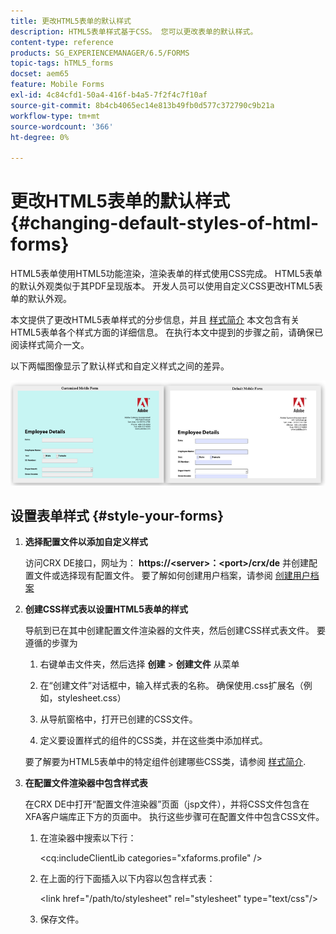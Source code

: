 ```yaml
---
title: 更改HTML5表单的默认样式
description: HTML5表单样式基于CSS。 您可以更改表单的默认样式。
content-type: reference
products: SG_EXPERIENCEMANAGER/6.5/FORMS
topic-tags: hTML5_forms
docset: aem65
feature: Mobile Forms
exl-id: 4c84cfd1-50a4-416f-b4a5-7f2f4c7f10af
source-git-commit: 8b4cb4065ec14e813b49fb0d577c372790c9b21a
workflow-type: tm+mt
source-wordcount: '366'
ht-degree: 0%

---
```


# 更改HTML5表单的默认样式{#changing-default-styles-of-html-forms}

HTML5表单使用HTML5功能渲染，渲染表单的样式使用CSS完成。 HTML5表单的默认外观类似于其PDF呈现版本。 开发人员可以使用自定义CSS更改HTML5表单的默认外观。

本文提供了更改HTML5表单样式的分步信息，并且 [样式简介](/help/forms/using/css-styles.md) 本文包含有关HTML5表单各个样式方面的详细信息。 在执行本文中提到的步骤之前，请确保已阅读样式简介一文。

以下两幅图像显示了默认样式和自定义样式之间的差异。

![图片–002 — 小](assets/pictures-002-small.png)

## 设置表单样式 {#style-your-forms}

1. **选择配置文件以添加自定义样式**

   访问CRX DE接口，网址为： **https://&lt;server>：&lt;port>/crx/de** 并创建配置文件或选择现有配置文件。 要了解如何创建用户档案，请参阅 [创建用户档案](/help/forms/using/custom-profile.md)

1. **创建CSS样式表以设置HTML5表单的样式**

   导航到已在其中创建配置文件渲染器的文件夹，然后创建CSS样式表文件。 要遵循的步骤为

   1. 右键单击文件夹，然后选择 **创建** > **创建文件** 从菜单

   1. 在“创建文件”对话框中，输入样式表的名称。 确保使用.css扩展名（例如，stylesheet.css）
   1. 从导航窗格中，打开已创建的CSS文件。
   1. 定义要设置样式的组件的CSS类，并在这些类中添加样式。

   要了解要为HTML5表单中的特定组件创建哪些CSS类，请参阅 [样式简介](/help/forms/using/css-styles.md).

1. **在配置文件渲染器中包含样式表**

   在CRX DE中打开“配置文件渲染器”页面（jsp文件），并将CSS文件包含在XFA客户端库正下方的页面中。 执行这些步骤可在配置文件中包含CSS文件。

   1. 在渲染器中搜索以下行：

      &lt;cq:includeClientLib categories=&quot;xfaforms.profile&quot; />

   1. 在上面的行下面插入以下内容以包含样式表：

      &lt;link href=&quot;/path/to/stylesheet&quot; rel=&quot;stylesheet&quot; type=&quot;text/css&quot;/>

   1. 保存文件。

